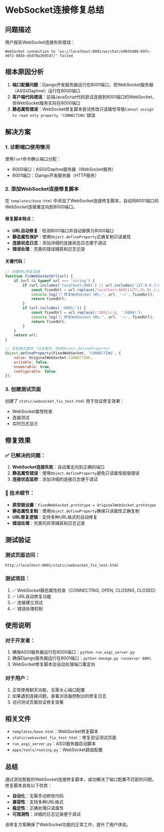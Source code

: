 # WebSocket连接修复总结

## 问题描述
用户报告WebSocket连接失败错误：
```
WebSocket connection to 'ws://localhost:8001/ws/chat/e9655d88-69fc-46f2-885b-d5d78a369547/' failed
```

## 根本原因分析
1. **端口配置问题**：Django开发服务器运行在8001端口，但WebSocket服务器（ASGI/Daphne）运行在8000端口
2. **客户端代码错误**：前端JavaScript代码尝试连接到8001端口的WebSocket，但WebSocket服务实际在8000端口
3. **静态属性错误**：WebSocket修复脚本尝试修改只读属性导致`Cannot assign to read only property 'CONNECTING'`错误

## 解决方案

### 1. 诊断端口使用情况
使用`lsof`命令确认端口分配：
- 8000端口：ASGI/Daphne服务器（WebSocket服务）
- 8001端口：Django开发服务器（HTTP服务）

### 2. 添加WebSocket连接修复脚本
在 `templates/base.html` 中添加了WebSocket连接修复脚本，自动将8001端口的WebSocket连接重定向到8000端口。

#### 修复脚本特点：
- **URL自动修复**：检测8001端口并自动替换为8000端口
- **静态属性保护**：使用`Object.defineProperty`正确复制只读属性
- **连接状态日志**：添加详细的连接状态日志便于调试
- **错误处理**：完善的错误捕获和日志记录

#### 关键代码：
```javascript
// 创建URL修复函数
function fixWebSocketUrl(url) {
    if (url && typeof url === 'string') {
        if (url.includes('localhost:8001') || url.includes('127.0.0.1:8001')) {
            const fixedUrl = url.replace(/localhost:8001|127\.0\.0\.1:8001/g, 'localhost:8000');
            console.log('🔧 修复WebSocket URL:', url, '->', fixedUrl);
            return fixedUrl;
        }
        if (url.includes(':8001/')) {
            const fixedUrl = url.replace(/:8001\//g, ':8000/');
            console.log('🔧 修复WebSocket URL:', url, '->', fixedUrl);
            return fixedUrl;
        }
    }
    return url;
}

// 复制静态属性（只读属性，使用Object.defineProperty）
Object.defineProperty(FixedWebSocket, 'CONNECTING', {
    value: OriginalWebSocket.CONNECTING,
    writable: false,
    enumerable: true,
    configurable: false
});
```

### 3. 创建测试页面
创建了 `static/websocket_fix_test.html` 用于验证修复效果：
- WebSocket属性检查
- 连接测试
- 实时日志显示

## 修复效果

### ✅ 已解决的问题：
1. **WebSocket连接失败**：自动重定向到正确的端口
2. **静态属性错误**：使用`Object.defineProperty`避免只读属性赋值错误
3. **连接状态监控**：添加详细的连接日志便于调试

### 🔧 技术细节：
- **原型链设置**：`FixedWebSocket.prototype = OriginalWebSocket.prototype`
- **静态属性复制**：使用`Object.defineProperty`确保只读属性正确复制
- **URL修复逻辑**：支持多种URL格式的自动修复
- **错误处理**：完善的异常捕获和日志记录

## 测试验证

### 测试页面访问：
```
http://localhost:8001/static/websocket_fix_test.html
```

### 测试项目：
1. ✅ WebSocket静态属性检查（CONNECTING, OPEN, CLOSING, CLOSED）
2. ✅ URL自动修复功能
3. ✅ 连接建立测试
4. ✅ 错误处理机制

## 使用说明

### 对于开发者：
1. 确保ASGI服务器运行在8000端口：`python run_asgi_server.py`
2. 确保Django服务器运行在8001端口：`python manage.py runserver 8001`
3. WebSocket修复脚本会自动处理端口重定向

### 对于用户：
1. 正常使用聊天功能，无需关心端口配置
2. 如果遇到连接问题，查看浏览器控制台的修复日志
3. 访问测试页面验证修复效果

## 相关文件
- `templates/base.html`：WebSocket修复脚本
- `static/websocket_fix_test.html`：修复验证测试页面
- `run_asgi_server.py`：ASGI服务器启动脚本
- `apps/tools/routing.py`：WebSocket路由配置

## 总结
通过添加智能的WebSocket连接修复脚本，成功解决了端口配置不匹配的问题。修复脚本具有以下优势：
- **自动化**：无需手动修改代码
- **兼容性**：支持多种URL格式
- **稳定性**：正确处理只读属性
- **可观测性**：详细的日志记录便于调试

该修复方案确保了WebSocket功能的正常工作，提升了用户体验。
